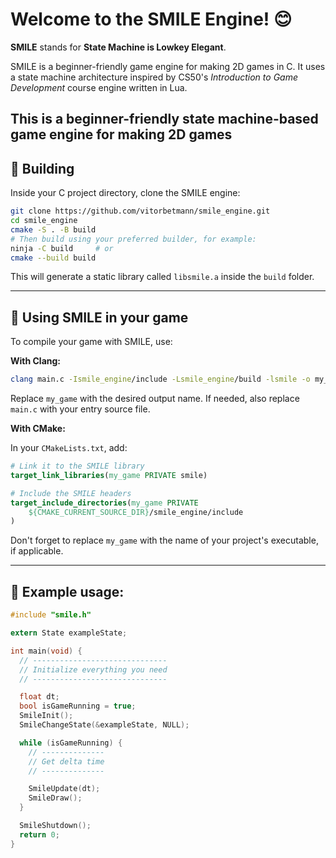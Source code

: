 # Welcome to the SMILE Engine! 😊

**SMILE** stands for **State Machine is Lowkey Elegant**.

SMILE is a beginner-friendly game engine for making 2D games in C.
It uses a state machine architecture inspired by CS50's _Introduction to Game Development_ course engine written in Lua.

## This is a beginner-friendly state machine-based game engine for making 2D games

## 🔧 Building

Inside your C project directory, clone the SMILE engine:

```zsh
git clone https://github.com/vitorbetmann/smile_engine.git
cd smile_engine
cmake -S . -B build
# Then build using your preferred builder, for example:
ninja -C build     # or
cmake --build build
```

This will generate a static library called `libsmile.a` inside the `build` folder.

---

## 🚀 Using SMILE in your game

To compile your game with SMILE, use:

**With Clang:**

```zsh
clang main.c -Ismile_engine/include -Lsmile_engine/build -lsmile -o my_game
```

Replace `my_game` with the desired output name. If needed, also replace `main.c` with your entry source file.

**With CMake:**

In your `CMakeLists.txt`, add:

```cmake
# Link it to the SMILE library
target_link_libraries(my_game PRIVATE smile)

# Include the SMILE headers
target_include_directories(my_game PRIVATE
    ${CMAKE_CURRENT_SOURCE_DIR}/smile_engine/include
)
```

Don't forget to replace `my_game` with the name of your project's executable, if applicable.

---

## 🧪 Example usage:

```C
#include "smile.h"

extern State exampleState;

int main(void) {
  // ------------------------------
  // Initialize everything you need
  // ------------------------------

  float dt;
  bool isGameRunning = true;
  SmileInit();
  SmileChangeState(&exampleState, NULL);

  while (isGameRunning) {
    // --------------
    // Get delta time
    // --------------

    SmileUpdate(dt);
    SmileDraw();
  }

  SmileShutdown();
  return 0;
}
```
